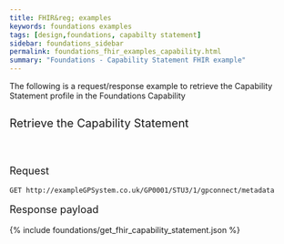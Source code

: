 ```yaml
---
title: FHIR&reg; examples
keywords: foundations examples
tags: [design,foundations, capabilty statement]
sidebar: foundations_sidebar
permalink: foundations_fhir_examples_capability.html
summary: "Foundations - Capability Statement FHIR example"
---
```



The following is a request/response example to retrieve the Capability Statement profile in the Foundations Capability

<p style="line-height: 2; font-size: 20px">Retrieve the Capability Statement</p>

<br/>

<p style="line-height: 1; font-size: 18px">Request</p>

```http
GET http://exampleGPSystem.co.uk/GP0001/STU3/1/gpconnect/metadata
```

<p style="line-height: 1; font-size: 18px">Response payload</p>

{% include foundations/get_fhir_capability_statement.json %}

